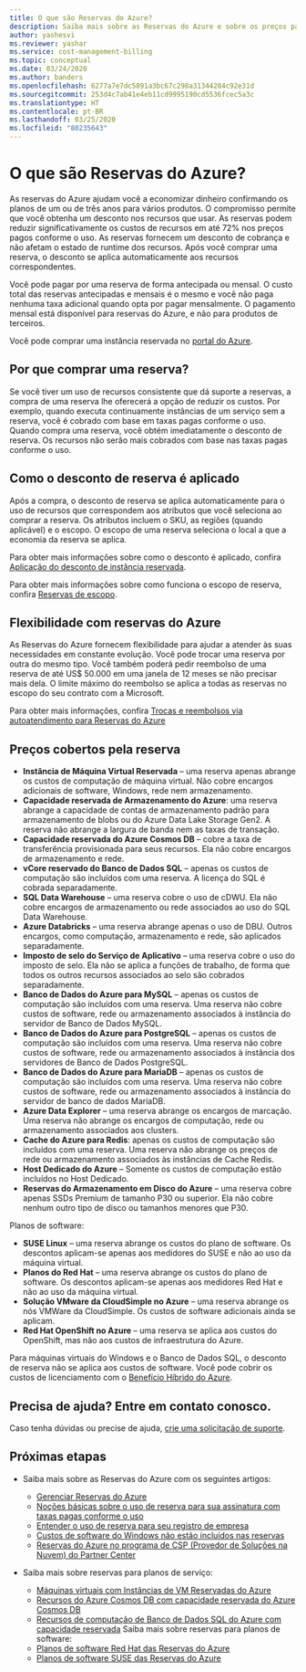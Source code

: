 ```yaml
---
title: O que são Reservas do Azure?
description: Saiba mais sobre as Reservas do Azure e sobre os preços para economizar nos custos de máquinas virtuais, de bancos de dados SQL, do Azure Cosmos DB e de outros recursos.
author: yashesvi
ms.reviewer: yashar
ms.service: cost-management-billing
ms.topic: conceptual
ms.date: 03/24/2020
ms.author: banders
ms.openlocfilehash: 6277a7e7dc5891a3bc67c298a31344284c92e31d
ms.sourcegitcommit: 253d4c7ab41e4eb11cd9995190cd5536fcec5a3c
ms.translationtype: HT
ms.contentlocale: pt-BR
ms.lasthandoff: 03/25/2020
ms.locfileid: "80235643"
---
```

# <a name="what-are-azure-reservations"></a>O que são Reservas do Azure?

As reservas do Azure ajudam você a economizar dinheiro confirmando os planos de um ou de três anos para vários produtos. O compromisso permite que você obtenha um desconto nos recursos que usar. As reservas podem reduzir significativamente os custos de recursos em até 72% nos preços pagos conforme o uso. As reservas fornecem um desconto de cobrança e não afetam o estado de runtime dos recursos. Após você comprar uma reserva, o desconto se aplica automaticamente aos recursos correspondentes.

Você pode pagar por uma reserva de forma antecipada ou mensal. O custo total das reservas antecipadas e mensais é o mesmo e você não paga nenhuma taxa adicional quando opta por pagar mensalmente. O pagamento mensal está disponível para reservas do Azure, e não para produtos de terceiros.

Você pode comprar uma instância reservada no [portal do Azure](https://portal.azure.com/#blade/Microsoft_Azure_Reservations/ReservationsBrowseBlade).

## <a name="why-buy-a-reservation"></a>Por que comprar uma reserva?

Se você tiver um uso de recursos consistente que dá suporte a reservas, a compra de uma reserva lhe oferecerá a opção de reduzir os custos. Por exemplo, quando executa continuamente instâncias de um serviço sem a reserva, você é cobrado com base em taxas pagas conforme o uso. Quando compra uma reserva, você obtém imediatamente o desconto de reserva. Os recursos não serão mais cobrados com base nas taxas pagas conforme o uso.

## <a name="how-reservation-discount-is-applied"></a>Como o desconto de reserva é aplicado

Após a compra, o desconto de reserva se aplica automaticamente para o uso de recursos que correspondem aos atributos que você seleciona ao comprar a reserva. Os atributos incluem o SKU, as regiões (quando aplicável) e o escopo. O escopo de uma reserva seleciona o local a que a economia da reserva se aplica.

Para obter mais informações sobre como o desconto é aplicado, confira [Aplicação do desconto de instância reservada](reservation-discount-application.md).

Para obter mais informações sobre como funciona o escopo de reserva, confira [Reservas de escopo](prepare-buy-reservation.md#scope-reservations).


## <a name="flexibility-with-azure-reservations"></a>Flexibilidade com reservas do Azure

As Reservas do Azure fornecem flexibilidade para ajudar a atender às suas necessidades em constante evolução. Você pode trocar uma reserva por outra do mesmo tipo. Você também poderá pedir reembolso de uma reserva de até US$ 50.000 em uma janela de 12 meses se não precisar mais dela. O limite máximo do reembolso se aplica a todas as reservas no escopo do seu contrato com a Microsoft.

Para obter mais informações, confira [Trocas e reembolsos via autoatendimento para Reservas do Azure](exchange-and-refund-azure-reservations.md)


## <a name="charges-covered-by-reservation"></a>Preços cobertos pela reserva

- **Instância de Máquina Virtual Reservada** – uma reserva apenas abrange os custos de computação de máquina virtual. Não cobre encargos adicionais de software, Windows, rede nem armazenamento.
- **Capacidade reservada de Armazenamento do Azure**: uma reserva abrange a capacidade de contas de armazenamento padrão para armazenamento de blobs ou do Azure Data Lake Storage Gen2. A reserva não abrange a largura de banda nem as taxas de transação.
- **Capacidade reservada do Azure Cosmos DB** – cobre a taxa de transferência provisionada para seus recursos. Ela não cobre encargos de armazenamento e rede.
- **vCore reservado do Banco de Dados SQL** – apenas os custos de computação são incluídos com uma reserva. A licença do SQL é cobrada separadamente.
- **SQL Data Warehouse** – uma reserva cobre o uso de cDWU. Ela não cobre encargos de armazenamento ou rede associados ao uso do SQL Data Warehouse.
- **Azure Databricks** – uma reserva abrange apenas o uso de DBU. Outros encargos, como computação, armazenamento e rede, são aplicados separadamente.
- **Imposto de selo do Serviço de Aplicativo** – uma reserva cobre o uso do imposto de selo. Ela não se aplica a funções de trabalho, de forma que todos os outros recursos associados ao selo são cobrados separadamente.
- **Banco de Dados do Azure para MySQL** – apenas os custos de computação são incluídos com uma reserva. Uma reserva não cobre custos de software, rede ou armazenamento associados à instância do servidor de Banco de Dados MySQL.
- **Banco de Dados do Azure para PostgreSQL** – apenas os custos de computação são incluídos com uma reserva. Uma reserva não cobre custos de software, rede ou armazenamento associados à instância dos servidores de Banco de Dados PostgreSQL.
- **Banco de Dados do Azure para MariaDB** – apenas os custos de computação são incluídos com uma reserva. Uma reserva não cobre custos de software, rede ou armazenamento associados à instância do servidor de banco de dados MariaDB.
- **Azure Data Explorer** – uma reserva abrange os encargos de marcação. Uma reserva não abrange os encargos de computação, rede ou armazenamento associados aos clusters.
- **Cache do Azure para Redis**: apenas os custos de computação são incluídos com uma reserva. Uma reserva não abrange os preços de rede ou armazenamento associados às instâncias de Cache Redis.
- **Host Dedicado do Azure** – Somente os custos de computação estão incluídos no Host Dedicado.
- **Reservas do Armazenamento em Disco do Azure** – uma reserva cobre apenas SSDs Premium de tamanho P30 ou superior. Ela não cobre nenhum outro tipo de disco ou tamanhos menores que P30.

Planos de software:

- **SUSE Linux** – uma reserva abrange os custos do plano de software. Os descontos aplicam-se apenas aos medidores do SUSE e não ao uso da máquina virtual.
- **Planos do Red Hat** – uma reserva abrange os custos do plano de software. Os descontos aplicam-se apenas aos medidores Red Hat e não ao uso da máquina virtual.
- **Solução VMware da CloudSimple no Azure** – uma reserva abrange os nós VMWare da CloudSimple. Os custos de software adicionais ainda se aplicam.
- **Red Hat OpenShift no Azure** – uma reserva se aplica aos custos do OpenShift, mas não aos custos de infraestrutura do Azure.

Para máquinas virtuais do Windows e o Banco de Dados SQL, o desconto de reserva não se aplica aos custos de software. Você pode cobrir os custos de licenciamento com o [Benefício Híbrido do Azure](https://azure.microsoft.com/pricing/hybrid-benefit/).


## <a name="need-help-contact-us"></a>Precisa de ajuda? Entre em contato conosco.

Caso tenha dúvidas ou precise de ajuda, [crie uma solicitação de suporte](https://go.microsoft.com/fwlink/?linkid=2083458).

## <a name="next-steps"></a>Próximas etapas

- Saiba mais sobre as Reservas do Azure com os seguintes artigos:
    - [Gerenciar Reservas do Azure](manage-reserved-vm-instance.md)
    - [Noções básicas sobre o uso de reserva para sua assinatura com taxas pagas conforme o uso](understand-reserved-instance-usage.md)
    - [Entender o uso de reserva para seu registro de empresa](understand-reserved-instance-usage-ea.md)
    - [Custos de software do Windows não estão incluídos nas reservas](reserved-instance-windows-software-costs.md)
    - [Reservas do Azure no programa de CSP (Provedor de Soluções na Nuvem) do Partner Center](/partner-center/azure-reservations)

- Saiba mais sobre reservas para planos de serviço:
    - [Máquinas virtuais com Instâncias de VM Reservadas do Azure](../../virtual-machines/windows/prepay-reserved-vm-instances.md)
    - [Recursos do Azure Cosmos DB com capacidade reservada do Azure Cosmos DB](../../cosmos-db/cosmos-db-reserved-capacity.md)
    - [Recursos de computação de Banco de Dados SQL do Azure com capacidade reservada](../../sql-database/sql-database-reserved-capacity.md) Saiba mais sobre reservas para planos de software:
    - [Planos de software Red Hat das Reservas do Azure](../../virtual-machines/linux/prepay-rhel-software-charges.md)
    - [Planos de software SUSE das Reservas do Azure](../../virtual-machines/linux/prepay-suse-software-charges.md)
